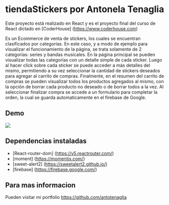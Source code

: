 # tiendaStickers por Antonela Tenaglia

Este proyecto está realizado en React y es el proyecto final del curso de React dictado en [CoderHouse] (https://www.coderhouse.com)

Es un Ecommerce de venta de stickers, los cuales se encuentran clasificados por categorías. En este caso, y a modo de ejemplo para visualizar el funcionamiento de la página, se trata solamente de 2 categorías: series y bandas musicales. 
En la página principal se pueden visualizar todas las categorías con un detalle simple de cada sticker. Luego al hacer click sobre cada sticker se puede acceder a más detalles del mismo, permitiendo a su vez seleccionar la cantidad de stickers deseados para agregar al carrito de compras. 
Finalmente, en el resumen del carrito de compras se pueden visualizar todos los productos agregados al mismo, con la opción de borrar cada producto no deseado o de borrar todos a la vez. Al seleccionar finalizar compra se accede a un formulario para completar la orden, la cual se guarda automaticamente en el firebase de Google.  

## Demo 

![](https://github.com/antotenaglia/tiendastickers-tenaglia/blob/main/tiendaStickers.gif)

## Dependencias instaladas

- [React-router-dom] (https://v5.reactrouter.com/)
- [moment] (https://momentjs.com/)
- [sweet-alert2] (https://sweetalert2.github.io/)
- [firebase] (https://firebase.google.com/)

## Para mas informacion 

Pueden visitar mi portfolio https://github.com/antotenaglia


